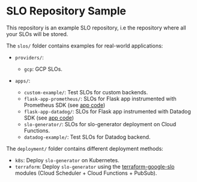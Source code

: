 # SLO Repository Sample

This repository is an example SLO repository, i.e the repository where all your
SLOs will be stored.

The `slos/` folder contains examples for real-world applications:

* `providers/`:
  * `gcp`: GCP SLOs.
  
* `apps/`:
  * `custom-example/`: Test SLOs for custom backends.
  * `flask-app-prometheus/`: SLOs for Flask app instrumented with Prometheus
SDK (see [app code](https://github.com/ocervell/gunicorn-opentelemetry-poc/tree/arch/prometheus))
  * `flask-app-datadog/`: SLOs for Flask app instrumented with Datadog
SDK (see [app code](https://github.com/ocervell/gunicorn-opentelemetry-poc/tree/feature/datadog))
  * `slo-generator/`: SLOs for slo-generator deployment on Cloud Functions.
  * `datadog-example/`: Test SLOs for Datadog backend.
  
The `deployment/` folder contains different deployment methods:
* `k8s`: Deploy `slo-generator` on Kubernetes.
* `terraform`: Deploy `slo-generator` using the [terraform-google-slo](https://github.com/terraform-google-modules/terraform-google-slo) modules (Cloud Scheduler + Cloud Functions + PubSub).
